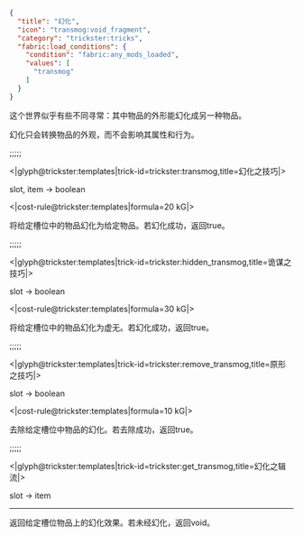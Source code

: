 ```json
{
  "title": "幻化",
  "icon": "transmog:void_fragment",
  "category": "trickster:tricks",
  "fabric:load_conditions": {
    "condition": "fabric:any_mods_loaded",
    "values": [
      "transmog"
    ]
  }
}
```

这个世界似乎有些不同寻常：其中物品的外形能幻化成另一种物品。


幻化只会转换物品的外观，而不会影响其属性和行为。

;;;;;

<|glyph@trickster:templates|trick-id=trickster:transmog,title=幻化之技巧|>

slot, item -> boolean

<|cost-rule@trickster:templates|formula=20 kG|>

将给定槽位中的物品幻化为给定物品。若幻化成功，返回true。

;;;;;

<|glyph@trickster:templates|trick-id=trickster:hidden_transmog,title=诡谋之技巧|>

slot -> boolean

<|cost-rule@trickster:templates|formula=30 kG|>

将给定槽位中的物品幻化为虚无。若幻化成功，返回true。

;;;;;

<|glyph@trickster:templates|trick-id=trickster:remove_transmog,title=原形之技巧|>

slot -> boolean

<|cost-rule@trickster:templates|formula=10 kG|>

去除给定槽位中物品的幻化。若去除成功，返回true。

;;;;;

<|glyph@trickster:templates|trick-id=trickster:get_transmog,title=幻化之辑流|>

slot -> item

---

返回给定槽位物品上的幻化效果。若未经幻化，返回void。
